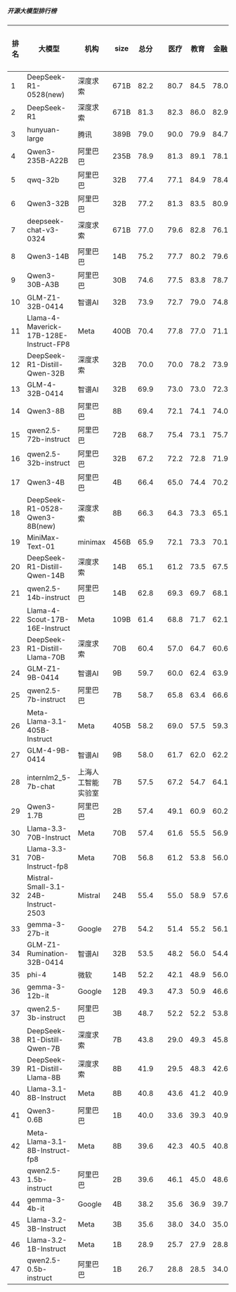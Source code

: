 ##### 开源大模型排行榜
|排名|大模型|机构|size|总分| |医疗|教育|金融|法律|行政公务|心理健康|推理与数学计算|语言与指令遵从|
|---|-----|---|-------|---|-|----|---|---|---|------|-------|-----------|------------|
|1|DeepSeek-R1-0528(new)|深度求索|671B|82.2| |        80.7|84.5|78.0|72.2|        96.7|70.8|        87.7|86.8|
|2|DeepSeek-R1|深度求索|671B|81.3| |        82.3|86.0|82.9|73.8|        84.7|70.8|        83.2|86.4|
|3|hunyuan-large|腾讯|389B|79.0| |        90.0|79.9|84.7|82.4|        72.1|83.0|        60.0|79.8|
|4|Qwen3-235B-A22B|阿里巴巴|235B|78.9| |        81.3|89.1|78.1|70.0|        90.0|58.2|        83.7|81.2|
|5|qwq-32b|阿里巴巴|32B|77.4| |        77.1|84.9|78.4|60.9|        88.1|74.7|        76.5|79.0|
|6|Qwen3-32B|阿里巴巴|32B|77.2| |        81.3|83.5|80.9|64.5|        73.3|75.4|        79.6|78.7|
|7|deepseek-chat-v3-0324|深度求索|671B|77.0| |        79.6|82.8|76.1|61.7|        82.4|75.8|        73.8|84.0|
|8|Qwen3-14B|阿里巴巴|14B|75.2| |        77.7|80.2|79.6|62.2|        73.3|68.8|        79.7|80.0|
|9|Qwen3-30B-A3B|阿里巴巴|30B|74.6| |        77.5|83.8|78.7|51.1|        66.7|74.8|        81.7|82.5|
|10|GLM-Z1-32B-0414|智谱AI|32B|73.9| |        72.7|79.0|74.8|62.2|        80.0|69.9|        75.1|77.8|
|11|Llama-4-Maverick-17B-128E-Instruct-FP8|Meta|400B|70.4| |        77.8|77.0|71.1|48.1|        70.4|72.5|        67.3|79.3|
|12|DeepSeek-R1-Distill-Qwen-32B|深度求索|32B|70.0| |        70.0|78.2|73.9|51.8|        77.6|66.5|        67.4|75.0|
|13|GLM-4-32B-0414|智谱AI|32B|69.9| |        73.0|73.0|72.3|54.5|        80.1|65.1|        63.0|78.5|
|14|Qwen3-8B|阿里巴巴|8B|69.4| |        72.1|74.1|74.0|54.4|        53.3|71.8|        74.4|80.9|
|15|qwen2.5-72b-instruct|阿里巴巴|72B|68.7| |        75.4|73.1|75.7|51.6|        68.4|70.0|        61.7|74.1|
|16|qwen2.5-32b-instruct|阿里巴巴|32B|67.2| |        72.2|72.8|71.9|50.8|        69.1|70.7|        54.9|75.1|
|17|Qwen3-4B|阿里巴巴|4B|66.4| |        65.0|74.4|70.2|44.4|        60.0|65.2|        73.8|78.1|
|18|DeepSeek-R1-0528-Qwen3-8B(new)|深度求索|8B|66.3| |        64.3|73.3|65.1|50.0|        76.7|57.9|        65.3|77.9|
|19|MiniMax-Text-01|minimax|456B|65.9| |        72.1|73.3|70.1|50.7|        75.1|47.1|        60.0|79.1|
|20|DeepSeek-R1-Distill-Qwen-14B|深度求索|14B|65.1| |        61.2|73.5|67.5|40.2|        69.6|67.8|        67.2|73.6|
|21|qwen2.5-14b-instruct|阿里巴巴|14B|62.8| |        69.3|69.7|68.1|45.4|        65.7|56.8|        53.1|74.5|
|22|Llama-4-Scout-17B-16E-Instruct|Meta|109B|61.4| |        68.8|71.7|62.1|31.8|        58.0|66.8|        58.3|73.8|
|23|DeepSeek-R1-Distill-Llama-70B|深度求索|70B|60.4| |        57.0|64.7|60.6|34.7|        71.4|59.4|        63.7|72.0|
|24|GLM-Z1-9B-0414|智谱AI|9B|59.7| |        60.0|62.4|63.9|31.5|        80.1|39.5|        69.1|71.2|
|25|qwen2.5-7b-instruct|阿里巴巴|7B|58.7| |        65.8|63.4|66.6|41.8|        55.8|57.4|        47.8|70.6|
|26|Meta-Llama-3.1-405B-Instruct|Meta|405B|58.2| |        69.0|57.5|59.3|34.7|        62.4|56.5|        53.6|73.0|
|27|GLM-4-9B-0414|智谱AI|9B|58.0| |        61.7|62.0|62.2|40.8|        57.5|57.1|        49.9|72.5|
|28|internlm2_5-7b-chat|上海人工智能实验室|7B|57.5| |        67.2|54.7|64.1|43.1|        60.2|53.1|        46.9|71.0|
|29|Qwen3-1.7B|阿里巴巴|2B|57.4| |        49.1|60.9|60.2|34.5|        50.0|63.2|        68.5|73.0|
|30|Llama-3.3-70B-Instruct|Meta|70B|57.4| |        61.6|55.5|56.9|29.9|        64.6|64.2|        54.0|72.7|
|31|Llama-3.3-70B-Instruct-fp8|Meta|70B|56.8| |        61.2|53.8|56.0|29.2|        61.9|64.2|        54.9|73.0|
|32|Mistral-Small-3.1-24B-Instruct-2503|Mistral|24B|55.4| |        55.0|58.9|57.6|33.3|        61.3|46.3|        57.5|73.0|
|33|gemma-3-27b-it|Google|27B|54.2| |        51.4|55.2|56.1|21.3|        69.6|53.0|        60.0|67.2|
|34|GLM-Z1-Rumination-32B-0414|智谱AI|32B|53.5| |        48.2|56.0|54.4|38.9|        56.7|46.3|        62.0|65.8|
|35|phi-4|微软|14B|52.2| |        42.1|48.9|56.0|24.9|        68.0|47.6|        60.3|69.8|
|36|gemma-3-12b-it|Google|12B|49.3| |        47.3|50.9|46.6|20.4|        61.9|41.4|        58.3|67.8|
|37|qwen2.5-3b-instruct|阿里巴巴|3B|48.7| |        52.2|52.2|53.8|26.9|        42.5|59.5|        39.6|62.8|
|38|DeepSeek-R1-Distill-Qwen-7B|深度求索|7B|43.8| |        29.0|49.3|45.8|19.2|        56.4|37.2|        54.5|58.9|
|39|DeepSeek-R1-Distill-Llama-8B|深度求索|8B|41.9| |        29.5|48.3|42.6|20.3|        54.7|24.5|        52.7|62.1|
|40|Llama-3.1-8B-Instruct|Meta|8B|40.8| |        43.6|41.2|40.9|21.3|        45.3|30.1|        42.3|61.3|
|41|Qwen3-0.6B|阿里巴巴|1B|40.0| |        33.6|39.3|40.9|17.8|        46.7|22.3|        52.5|66.8|
|42|Meta-Llama-3.1-8B-Instruct-fp8|Meta|8B|39.6| |        42.3|40.5|40.8|19.5|        37.6|30.2|        44.1|62.1|
|43|qwen2.5-1.5b-instruct|阿里巴巴|2B|39.6| |        46.1|45.0|48.6|25.6|        34.3|44.0|        24.7|48.5|
|44|gemma-3-4b-it|Google|4B|38.2| |        35.6|36.9|39.7|16.6|        42.0|30.8|        49.2|54.5|
|45|Llama-3.2-3B-Instruct|Meta|3B|35.6| |        38.0|34.0|35.0|17.1|        34.3|25.9|        39.7|60.6|
|46|Llama-3.2-1B-Instruct|Meta|1B|28.9| |        25.7|27.9|28.8|14.6|        30.9|19.8|        33.1|50.8|
|47|qwen2.5-0.5b-instruct|阿里巴巴|1B|26.7| |        28.8|28.5|34.0|18.4|        21.5|19.5|        25.4|37.5|
    
